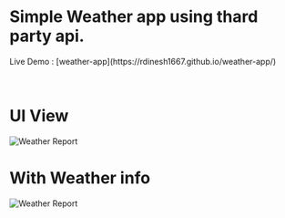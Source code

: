 
# Simple Weather app using thard party api.<br> 

<p>Live Demo :  [weather-app](https://rdinesh1667.github.io/weather-app/)</p> <br>

# UI View <br>
![Weather Report](https://raw.github.com/Rdinesh1667/weather-app/master/src/images/weather-app-1.png) <br>

# With Weather info <br>
![Weather Report](https://raw.github.com/Rdinesh1667/weatherapp/master/src/images/weather-app-2.png)




